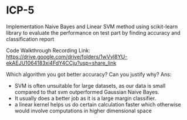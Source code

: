 # ICP-5
Implementation Naive Bayes and Linear SVM method using scikit-learn library to evaluate the performance on test part by finding accuracy and classification report

Code Walkthrough Recording Link: https://drive.google.com/drive/folders/1wVvI8YU-ekAEJU1064183xi4FdY4CCju?usp=share_link

Which algorithm you got better accuracy? Can you justify why?
Ans:
* SVM is often unsuitable for large datasets, as our data is small compared to that svm outperformed Gaussian Naive Bayes.
* It usually does a better job as it is a large margin classifier.
* a linear kernel helps us do certain calculation faster which otherwise would involve computations in higher dimensional space
